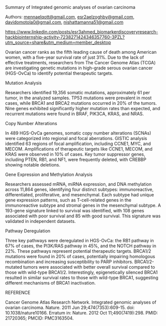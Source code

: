 Summary of Integrated genomic analyses of ovarian carcinoma

Authors: mennaelqott@gmail.com, esr2aelzoghby@gmail.com, davidomotola0@gmail.com, nishattamanna51@gmail.com

https://www.linkedin.com/posts/esr3ahmed_biomarkerdiscoveryresearch-hackbiointernship-activity-7238271424346357760-3PZL?utm_source=share&utm_medium=member_desktop

Ovarian cancer ranks as the fifth leading cause of death among American women, with a five-year survival rate of just 31%. Due to the lack of effective treatments, researchers from The Cancer Genome Atlas (TCGA) are investigating genetic mutations in high-grade serous ovarian cancer (HGS-OvCa) to identify potential therapeutic targets.



Mutation Analysis

Researchers identified 19,356 somatic mutations, approximately 61 per tumor, in the analyzed samples. TP53 mutations were prevalent in most cases, while BRCA1 and BRCA2 mutations occurred in 20% of the tumors. Nine genes exhibited significantly higher mutation rates than expected, and recurrent mutations were found in BRAF, PIK3CA, KRAS, and NRAS.



Copy Number Alterations

In 489 HGS-OvCa genomes, somatic copy number alterations (SCNAs) were categorized into regional and focal aberrations. GISTIC analysis identified 63 regions of focal amplification, including CCNE1, MYC, and MECOM. Amplifications of therapeutic targets like CCNE1, MECOM, and KRAS were observed in 10% of cases. Key tumor suppressor genes, including PTEN, RB1, and NF1, were frequently deleted, with CREBBP showing notable deletions.


Gene Expression and Methylation Analysis

Researchers assessed mRNA, miRNA expression, and DNA methylation across 11,864 genes, identifying four distinct subtypes: immunoreactive, differentiated, proliferative, and mesenchymal. Each subtype had unique gene expression patterns, such as T-cell-related genes in the immunoreactive subtype and stromal genes in the mesenchymal subtype. A 193-gene signature linked to survival was identified, with 108 genes associated with poor survival and 85 with good survival. This signature was validated in independent datasets.


Pathway Deregulation

Three key pathways were deregulated in HGS-OvCa: the RB1 pathway in 67% of cases, the PI3K/RAS pathway in 45%, and the NOTCH pathway in 22%. These pathways represent potential therapeutic targets. BRCA1/2 mutations were found in 20% of cases, potentially impairing homologous recombination and increasing susceptibility to PARP inhibitors. BRCA1/2-mutated tumors were associated with better overall survival compared to those with wild-type BRCA1/2. Interestingly, epigenetically silenced BRCA1 resulted in similar survival rates to those with wild-type BRCA1, suggesting different mechanisms of BRCA1 inactivation.


REFERENCE

Cancer Genome Atlas Research Network. Integrated genomic analyses of ovarian carcinoma. Nature. 2011 Jun 29;474(7353):609-15. doi: 10.1038/nature10166. Erratum in: Nature. 2012 Oct 11;490(7419):298. PMID: 21720365; PMCID: PMC3163504.

